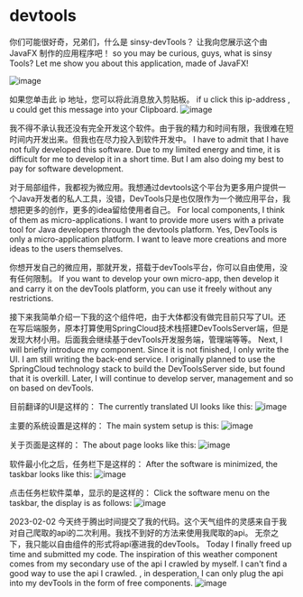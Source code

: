 # devtools 

你们可能很好奇，兄弟们，什么是 sinsy-devTools？
让我向您展示这个由 JavaFX 制作的应用程序吧！
so you may be curious, guys, what is sinsy Tools?
Let me show you about this application, made of JavaFX!

![image](https://user-images.githubusercontent.com/46984923/216214217-fc448ddd-8067-4379-8958-fe7c3284cf6a.png)

如果您单击此 ip 地址，您可以将此消息放入剪贴板。
if u click this ip-address , u could get this message into your Clipboard.
![image](https://user-images.githubusercontent.com/46984923/216215534-60e051ab-399b-4251-be37-ca7a30a25ff2.png)

我不得不承认我还没有完全开发这个软件。由于我的精力和时间有限，我很难在短时间内开发出来。但我也在尽力投入到软件开发中。
I have to admit that I have not fully developed this software. Due to my limited energy and time, it is difficult for me to develop it in a short time.
But I am also doing my best to pay for software development.

对于局部组件，我都视为微应用。我想通过devtools这个平台为更多用户提供一个Java开发者的私人工具，没错，DevTools只是也仅限作为一个微应用平台，我想把更多的创作，更多的idea留给使用者自己。
For local components, I think of them as micro-applications. I want to provide more users with a private tool for Java developers through the devtools platform. Yes, DevTools is only a micro-application platform. I want to leave more creations and more ideas to the users themselves. 


你想开发自己的微应用，那就开发，搭载于devTools平台，你可以自由使用，没有任何限制。
If you want to develop your own micro-app, then develop it and carry it on the devTools platform, you can use it freely without any restrictions.

接下来我简单介绍一下我的这个组件吧，由于大体都没有做完目前只写了UI。还在写后端服务，原本打算使用SpringCloud技术栈搭建DevToolsServer端，但是发现大材小用。后面我会继续基于devTools开发服务端，管理端等等。
Next, I will briefly introduce my component. Since it is not finished, I only write the UI. I am still writing the back-end service. I originally planned to use the SpringCloud technology stack to build the DevToolsServer side, but found that it is overkill. Later, I will continue to develop server, management and so on based on devTools.

目前翻译的UI是这样的：
The currently translated UI looks like this:
![image](https://user-images.githubusercontent.com/46984923/216216479-8f5af0ae-0cd1-460a-bfe4-0e85b6bf8cf0.png)

主要的系统设置是这样的：
The main system setup is this:
![image](https://user-images.githubusercontent.com/46984923/216216536-85dba2e6-a7c2-4158-a2fe-e763aeef3254.png)

关于页面是这样的：
The about page looks like this:
![image](https://user-images.githubusercontent.com/46984923/216216579-f9f761bb-4212-4b6f-91d6-45b46071221d.png)

软件最小化之后，任务栏下是这样的：
After the software is minimized, the taskbar looks like this:
![image](https://user-images.githubusercontent.com/46984923/216216706-aab3bc8b-a09c-48a9-84dc-b9b5f7e2d072.png)

点击任务栏软件菜单，显示的是这样的：
Click the software menu on the taskbar, the display is as follows:
![image](https://user-images.githubusercontent.com/46984923/216216779-ac356a21-2b67-48d0-8f13-cc2d72b27e37.png)


2023-02-02 
今天终于腾出时间提交了我的代码。这个天气组件的灵感来自于我对自己爬取的api的二次利用。我找不到好的方法来使用我爬取的api。 无奈之下，我只能以自由组件的形式将api塞进我的devTools。
Today I finally freed up time and submitted my code. The inspiration of this weather component comes from my secondary use of the api I crawled by myself. I can't find a good way to use the api I crawled. , in desperation, I can only plug the api into my devTools in the form of free components.
![image](https://user-images.githubusercontent.com/46984923/216215622-080e7c58-8b93-49aa-9e85-dd0fc930d6ea.png)
